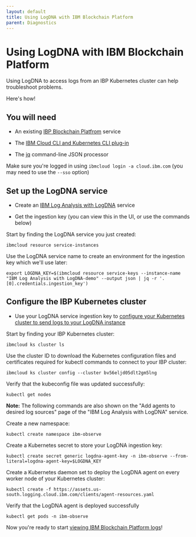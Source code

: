 ```yaml
---
layout: default
title: Using LogDNA with IBM Blockchain Platform
parent: Diagnostics
---
```


# Using LogDNA with IBM Blockchain Platform

Using LogDNA to access logs from an IBP Kubernetes cluster can help troubleshoot problems.

Here's how!


## You will need

- An existing [IBP Blockchain Platfrom](https://cloud.ibm.com/catalog/services/blockchain-platform) service

- The [IBM Cloud CLI and Kubernetes CLI plug-in](https://cloud.ibm.com/docs/cli?topic=cli-install-ibmcloud-cli)

- The [jq](https://stedolan.github.io/jq/) command-line JSON processor

Make sure you're logged in using `ibmcloud login -a cloud.ibm.com` (you may need to use the `--sso` option)


## Set up the LogDNA service

- Create an [IBM Log Analysis with LogDNA](https://cloud.ibm.com/catalog/services/ibm-log-analysis-with-logdna) service

- Get the ingestion key (you can view this in the UI, or use the commands below)

Start by finding the LogDNA service you just created:

```
ibmcloud resource service-instances
```

Use the LogDNA service name to create an environment for the ingestion key which we'll use later:

```
export LOGDNA_KEY=$(ibmcloud resource service-keys --instance-name "IBM Log Analysis with LogDNA-demo" --output json | jq -r '.[0].credentials.ingestion_key')
```

## Configure the IBP Kubernetes cluster

- Use your LogDNA service ingestion key to [configure your Kubernetes cluster to send logs to your LogDNA instance](https://cloud.ibm.com/docs/Log-Analysis-with-LogDNA?topic=Log-Analysis-with-LogDNA-kube)

Start by finding your IBP Kubernetes cluster:

```
ibmcloud ks cluster ls
```

Use the cluster ID to download the Kubernetes configuration files and certificates required for kubectl commands to connect to your IBP cluster:

```
ibmcloud ks cluster config --cluster bv56eljd05dlt2gm5lng
```

Verify that the kubeconfig file was updated successfully:

```
kubectl get nodes
```

**Note:** The following commands are also shown on the "Add agents to desired log sources" page of the "IBM Log Analysis with LogDNA" service.

Create a new namespace:

```
kubectl create namespace ibm-observe
```

Create a Kubernetes secret to store your LogDNA ingestion key:

```
kubectl create secret generic logdna-agent-key -n ibm-observe --from-literal=logdna-agent-key=$LOGDNA_KEY
```

Create a Kubernetes daemon set to deploy the LogDNA agent on every worker node of your Kubernetes cluster:

```
kubectl create -f https://assets.us-south.logging.cloud.ibm.com/clients/agent-resources.yaml
```

Verify that the LogDNA agent is deployed successfully

```
kubectl get pods -n ibm-observe
```

Now you're ready to start [viewing IBM Blockchain Platform logs](https://cloud.ibm.com/docs/Log-Analysis-with-LogDNA?topic=Log-Analysis-with-LogDNA-view_logs#view_logs)!

